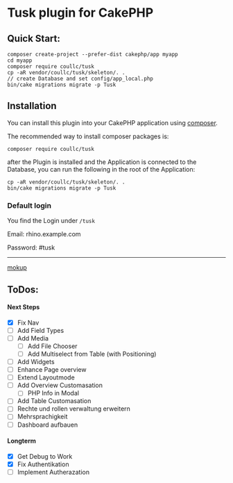 # Tusk plugin for CakePHP

## Quick Start:

```
composer create-project --prefer-dist cakephp/app myapp
cd myapp
composer require coullc/tusk
cp -aR vendor/coullc/tusk/skeleton/. .
// create Database and set config/app_local.php
bin/cake migrations migrate -p Tusk
```

## Installation

You can install this plugin into your CakePHP application using [composer](https://getcomposer.org).

The recommended way to install composer packages is:

```
composer require coullc/tusk
```

after the Plugin is installed and the Application is connected to the Database, you can run the following in the root of the Application:

```
cp -aR vendor/coullc/tusk/skeleton/. .
bin/cake migrations migrate -p Tusk
```

### Default login

You find the Login under `/tusk`

Email: rhino.example.com

Password: #tusk

---

[mokup](https://xd.adobe.com/view/ee0ba304-8907-40aa-918f-b787c5dc5926-bb58/screen/a86c465f-e104-44b2-aea7-96f0ec6d08a2/specs/)

## ToDos:

#### Next Steps

- [X] Fix Nav
- [ ] Add Field Types
- [ ] Add Media
  - [ ] Add File Chooser
  - [ ] Add Multiselect from Table (with Positioning)
- [ ] Add Widgets
- [ ] Enhance Page overview
- [ ] Extend Layoutmode
- [ ] Add Overview Customasation
  - [ ] PHP Info in Modal
- [ ] Add Table Customasation
- [ ] Rechte und rollen verwaltung erweitern
- [ ] Mehrsprachigkeit
- [ ] Dashboard aufbauen

#### Longterm

- [X] Get Debug to Work
- [X] Fix Authentikation
- [ ] Implement Autherazation
